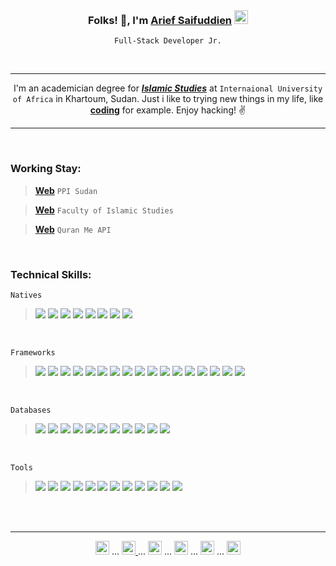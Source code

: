 <br>

<h3 align="center">Folks! 👋, I'm <a href="https://instagram.com/ariefsaifuddien" target="_blank" rel="noreferrer"><strong>Arief Saifuddien</strong></a> <img alt="idflag" width="22px" src="https://www.searchmap.eu/images/indonesia.png" /></h3>
<p align="center"><code>Full-Stack Developer Jr.</code></p>

<br>

---

<p align="center">I'm an academician degree for <a href="https://islamicstudies.vercel.app" target="_blank" rel="noreferrer"><strong><i>Islamic Studies</i></strong></a> at <code>Internaional University of Africa</code> in Khartoum, Sudan. Just i like to trying new things in my life, like <strong><u>coding</u></strong> for example. Enjoy hacking! ✌</p> 

---

<br>

### Working Stay:

> __[Web](https://ppisudan.com)__ ```PPI Sudan```

> __[Web](https://islamicstudies.vercel.app)__ ```Faculty of Islamic Studies```

> __[Web](https://quranme.vercel.app)__ ```Quran Me API```

<br>

### Technical Skills:

```Natives```

> ![](https://img.shields.io/badge/Markup-HTML-informational?style=plastic&logo=HTML5&color=E34C26)
> ![](https://img.shields.io/badge/Markup-Markdown-informational?style=plastic&logo=Markdown&color=white)
> ![](https://img.shields.io/badge/Style-CSS-informational?style=plastic&logo=CSS3&color=2965f1)
> ![](https://img.shields.io/badge/Language-Javascript-informational?style=plastic&logo=JavaScript&color=F7DF1E)
> ![](https://img.shields.io/badge/Language-Typescript-informational?style=plastic&logo=TypeScript&color=blue)
> ![](https://img.shields.io/badge/Language-PHP-informational?style=plastic&logo=php&color=334477)
> ![](https://img.shields.io/badge/Language-Python-informational?style=plastic&logo=Python&color=003B57)
> ![](https://img.shields.io/badge/Language-Go-informational?style=plastic&logo=Go&color=FFFFFF)
    
<br>

```Frameworks```

> ![](https://img.shields.io/badge/Style-Bootstrap-informational?style=plastic&logo=bootstrap&color=553399)
> ![](https://img.shields.io/badge/Style-Bulma-informational?style=plastic&logo=bulma&color=green)
> ![](https://img.shields.io/badge/Style-Tailwind-informational?style=plastic&logo=tailwind-css&color=117799)
> ![](https://img.shields.io/badge/Style-SASS-informational?style=plastic&logo=SASS&color=pink)
> ![](https://img.shields.io/badge/Style-LESS-informational?style=plastic&logo=LESS&color=blue)
> ![](https://img.shields.io/badge/Language-Laravel-informational?style=plastic&logo=Laravel&color=darkred)
> ![](https://img.shields.io/badge/Language-jQuery-informational?style=plastic&logo=jquery&color=ffffff)
> ![](https://img.shields.io/badge/Language-ReactJS-informational?style=plastic&logo=react&color=61DAFB)
> ![](https://img.shields.io/badge/Language-NextJS-informational?style=plastic&logo=next.js&color=black)
> ![](https://img.shields.io/badge/Language-VueJS-informational?style=plastic&logo=vuedotjs&color=11ss11)
> ![](https://img.shields.io/badge/Language-NuxtJS-informational?style=plastic&logo=nuxtdotjs&color=00DC82)
> ![](https://img.shields.io/badge/Server-NodeJS-informational?style=plastic&logo=node.js&color=007700)
> ![](https://img.shields.io/badge/Server-ExpressJS-informational?style=plastic&logo=express&color=aaaaaa)
> ![](https://img.shields.io/badge/Server-Flask-informational?style=plastic&logo=flask&color=white)
> ![](https://img.shields.io/badge/Server-Fiber-informational?style=plastic&logo=go&color=lightblue)
> ![](https://img.shields.io/badge/Mobile-Expo-informational?style=plastic&logo=expo&color=222222)
> ![](https://img.shields.io/badge/Mobile-React%20Native-informational?style=plastic&logo=react&color=212121)

<br>

```Databases```

> ![](https://img.shields.io/badge/Database-MongoDB-informational?style=plastic&logo=mongodb&color=007700)
> ![](https://img.shields.io/badge/Database-MariaDB-informational?style=plastic&logo=mariadb&color=bbbbbb)
> ![](https://img.shields.io/badge/Database-MySQL-informational?style=plastic&logo=mysql&color=lightblue)
> ![](https://img.shields.io/badge/Database-PostgreSQL-informational?style=plastic&logo=postgresql&color=white)
> ![](https://img.shields.io/badge/Database-SQLite-informational?style=plastic&logo=sqlite&color=darkgrey)
> ![](https://img.shields.io/badge/ORM-Sequelize-informational?style=plastic&logo=sequelize&color=blue)
> ![](https://img.shields.io/badge/ORM-Prisma-informational?style=plastic&logo=prisma&color=yellow)
> ![](https://img.shields.io/badge/ORM-Mongoose-informational?style=plastic&logo=mongodb&color=red)
> ![](https://img.shields.io/badge/ORM-SQLAlchemy-informational?style=plastic&logo=flask&color=black)
> ![](https://img.shields.io/badge/ORM-Eloquent-informational?style=plastic&logo=laravel&color=pink)
> ![](https://img.shields.io/badge/ORM-GORM-informational?style=plastic&logo=go&color=white)

<br>

```Tools```

> ![](https://img.shields.io/badge/Packages-NPM-informational?style=plastic&logo=npm&color=red)
> ![](https://img.shields.io/badge/Packages-Yarn-informational?style=plastic&logo=yarn&color=blue)
> ![](https://img.shields.io/badge/Bundler-Webpack-informational?style=plastic&logo=webpack&color=white)
> ![](https://img.shields.io/badge/Bundler-Vite-informational?style=plastic&logo=vite&color=purple)
> ![](https://img.shields.io/badge/Auth-JWT-informational?style=plastic&logo=JSON%20web%20tokens&color=white)
> ![](https://img.shields.io/badge/Auth-PassportJS-informational?style=plastic&logo=passport&color=green)
> ![](https://img.shields.io/badge/Control-Git-informational?style=plastic&logo=git&color=red)
> ![](https://img.shields.io/badge/Control-Github-informational?style=plastic&logo=github&color=white)
> ![](https://img.shields.io/badge/Tools-Insomnia-informational?style=plastic&logo=insomnia&color=5849BE)
> ![](https://img.shields.io/badge/Tools-Figma-informational?style=plastic&logo=figma&color=333fff)
> ![](https://img.shields.io/badge/Tools-Affinity-informational?style=plastic&logo=affinity-designer&color=blue)
> ![](https://img.shields.io/badge/Tools-VSCode-informational?style=plastic&logo=visual-studio-code&color=lightblue)

<br>
<br>

---

<p align="center">
  <a href="http://wa.me/+249121208279" target="_blank" rel="noreferrer"><img alt="wa" width="22px" src="https://cdn.jsdelivr.net/npm/simple-icons@v3/icons/whatsapp.svg" /></a> ... 
  <a href="https://instagram.com/ariefsaifudien" target="_blank" rel="noreferrer"><img alt="ig" width="22px" src="https://cdn.jsdelivr.net/npm/simple-icons@v3/icons/instagram.svg" /> </a> ... 
  <a href="https://twitter.com/ariefsaifudien" target="_blank" rel="noreferrer"><img alt="tw" width="22px" src="https://cdn.jsdelivr.net/npm/simple-icons@v3/icons/twitter.svg" /></a> ... 
  <a href="https://facebook.com/ariefsaifudien01" target="_blank" rel="noreferrer"><img alt="fb" width="22px" src="https://cdn.jsdelivr.net/npm/simple-icons@v3/icons/facebook.svg" /></a> ... 
  <a href="https://linkedin.com/in/ariefsaifudien" target="_blank" rel="noreferrer"><img alt="li" width="22px" src="https://cdn.jsdelivr.net/npm/simple-icons@v3/icons/linkedin.svg" /></a> ... 
  <a href="mailto:ariefsaifudien01@gmail.com" target="_blank" rel="noreferrer"><img alt="gm" width="22px" src="https://cdn.jsdelivr.net/npm/simple-icons@v3/icons/gmail.svg" color="red" /></a>
</p>
